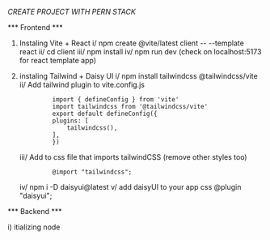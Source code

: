 
*CREATE PROJECT WITH PERN STACK*

*** Frontend ***
1) Instaling Vite + React
    i/      npm create @vite/latest client -- --template react
    ii/     cd client
    iii/    npm install
    iv/     npm run dev (check on localhost:5173 for react template app)

2) instaling Tailwind + Daisy UI
    i/      npm install tailwindcss @tailwindcss/vite 
    ii/     Add tailwind plugin to vite.config.js
                
                import { defineConfig } from 'vite'
                import tailwindcss from '@tailwindcss/vite'
                export default defineConfig({
                plugins: [
                    tailwindcss(),
                ],
                })
    iii/    Add to css file that imports tailwindCSS (remove other styles too)
                
                @import "tailwindcss";

    iv/     npm i -D daisyui@latest
    v/      add daisyUI to your app css
                @plugin "daisyui";

*** Backend ***

i) itializing node 
